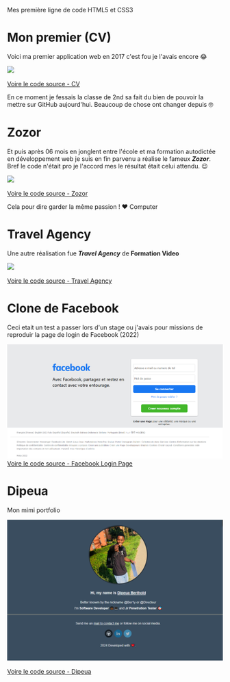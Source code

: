 Mes première ligne de code HTML5 et CSS3

# Mon premier (CV)

Voici ma premier application web en 2017 c'est fou je l'avais encore  😂

![](./cv.png)

[Voire le code source - CV](./Old%20CV/index.html)

En ce moment je fessais la classe de 2nd sa fait du bien de pouvoir la mettre sur GitHub aujourd'hui. Beaucoup de chose ont changer depuis 🤓


# Zozor

Et puis après 06 mois en jonglent entre l'école et ma formation autodictée en développement web je suis en fin parvenu a réalise le fameux **_Zozor_**.
Bref le code n'était pro je l'accord mes le résultat était celui attendu. 😉

![](./zozor.png)

[Voire le code source - Zozor](./Zozor/index.html)

Cela pour dire garder la même passion ! ❤️ Computer


# Travel Agency

Une autre réalisation fue **_Travel Agency_**  de **Formation Video**

![](./travel.png)

[Voire le code source - Travel Agency](./Travel%20Agency/index.html)

# Clone de Facebook

Ceci etait un test a passer lors d'un stage ou j'avais pour missions de reproduir la page de login de Facebook (2022)

![](./facebook.png)
[Voire le code source - Facebook Login Page](./Facebook%20Login/index.html)

# Dipeua

Mon mimi portfolio 

![](./dipeua.png)

[Voire le code source - Dipeua](./Dipeua/index.html)